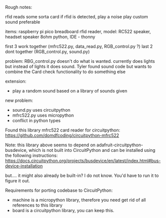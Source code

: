 Rough notes:

rfid reads some sorta card
if rfid is detected, play a noise
play custom sound preferable

items:
raspberry pi pico
breadboard
rfid reader, model: RC522
speaker, headset speaker 8ohm
python, IDE - thonny

first 3 work together (mfrc522.py, data_read.py, RGB_control.py ?)
last 2 dont together (RGB_control.py, sound.py)

problem: RBG_control.py doesn't do what is wanted. currently does lights but instead of lights it does sound. Tyler found sound code but wants to combine the Card check functionality to do something else

extension:
- play a random sound based on a library of sounds given

new problem:
- sound.py uses circuitpython
- mfrc522.py uses micropython
- conflict in python types

Found this library mfrc522 card reader for circuitpython: https://github.com/domdfcoding/circuitpython-mfrc522

Note: this library above seems to depend on adafruit-circuitpython-busdevice, which is not
built into CircuitPython and can be installed using the following instructions:
https://docs.circuitpython.org/projects/busdevice/en/latest/index.html#bus-device-installation

but.... it might also already be built-in? I do not know. You'd have to run it to figure it out.

Requirements for porting codebase to CircuitPython:
- machine is a micropython library, therefore you need get rid of all
references to this library
- board is a circuitpython library, you can keep this.
